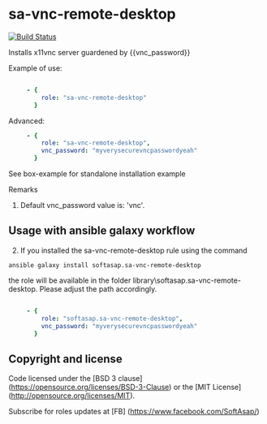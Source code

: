 sa-vnc-remote-desktop
=====================

[![Build Status](https://travis-ci.org/softasap/sa-vnc-remote-desktop.svg?branch=master)](https://travis-ci.org/softasap/sa-vnc-remote-desktop)


Installs x11vnc server guardened by {{vnc_password}}



Example of use:
```YAML

     - {
         role: "sa-vnc-remote-desktop"
       }

```

Advanced:
```YAML
     - {
         role: "sa-vnc-remote-desktop",
         vnc_password: "myverysecurevncpasswordyeah"
       }
```

See box-example for standalone installation example

Remarks

1. Default vnc_password value is: 'vnc'.


Usage with ansible galaxy workflow
----------------------------------

2. If you installed the sa-vnc-remote-desktop rule using the command


`
   ansible galaxy install softasap.sa-vnc-remote-desktop
`

the role will be available in the folder library\softasap.sa-vnc-remote-desktop.
Please adjust the path accordingly.
```YAML

     - {
         role: "softasap.sa-vnc-remote-desktop",
         vnc_password: "myverysecurevncpasswordyeah"
       }

```


Copyright and license
---------------------

Code licensed under the [BSD 3 clause] (https://opensource.org/licenses/BSD-3-Clause) or the [MIT License] (http://opensource.org/licenses/MIT).

Subscribe for roles updates at [FB] (https://www.facebook.com/SoftAsap/)


